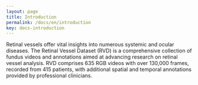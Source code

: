 ```yaml
---
layout: page
title: Introduction
permalink: /docs/en/introduction
key: docs-introduction
---
```


Retinal vessels offer vital insights into numerous systemic and ocular diseases. The Retinal Vessel Dataset (RVD) is a comprehensive collection of fundus videos and annotations aimed at advancing research on retinal vessel analysis. RVD comprises 635 RGB videos with over 130,000 frames, recorded from 415 patients, with additional spatial and temporal annotations provided by professional clinicians.